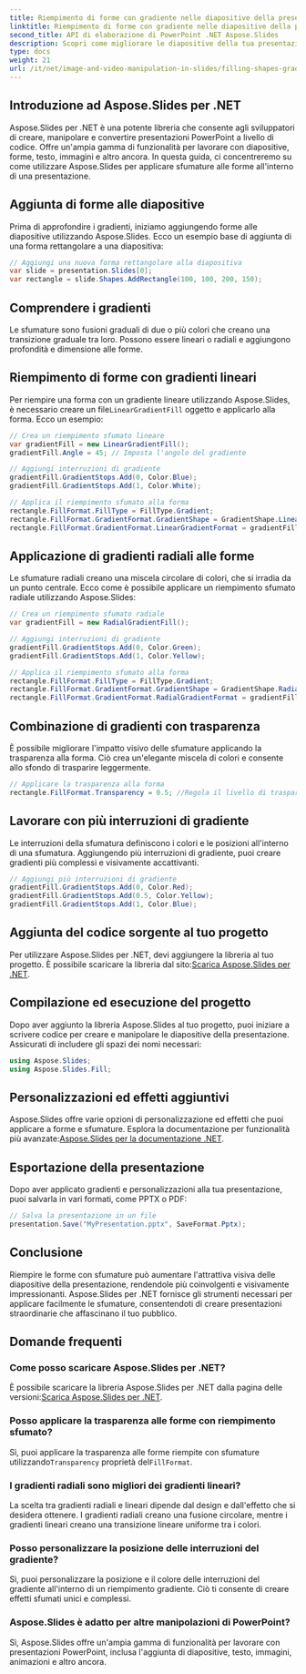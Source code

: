 ```yaml
---
title: Riempimento di forme con gradiente nelle diapositive della presentazione utilizzando Aspose.Slides
linktitle: Riempimento di forme con gradiente nelle diapositive della presentazione utilizzando Aspose.Slides
second_title: API di elaborazione di PowerPoint .NET Aspose.Slides
description: Scopri come migliorare le diapositive della tua presentazione con sfumature accattivanti utilizzando Aspose.Slides per .NET. Segui questa guida passo passo con il codice sorgente completo per riempire le forme con sfumature, da lineari a radiali, aggiungendo profondità e dimensione.
type: docs
weight: 21
url: /it/net/image-and-video-manipulation-in-slides/filling-shapes-gradient/
---
```


## Introduzione ad Aspose.Slides per .NET

Aspose.Slides per .NET è una potente libreria che consente agli sviluppatori di creare, manipolare e convertire presentazioni PowerPoint a livello di codice. Offre un'ampia gamma di funzionalità per lavorare con diapositive, forme, testo, immagini e altro ancora. In questa guida, ci concentreremo su come utilizzare Aspose.Slides per applicare sfumature alle forme all'interno di una presentazione.

## Aggiunta di forme alle diapositive

Prima di approfondire i gradienti, iniziamo aggiungendo forme alle diapositive utilizzando Aspose.Slides. Ecco un esempio base di aggiunta di una forma rettangolare a una diapositiva:

```csharp
// Aggiungi una nuova forma rettangolare alla diapositiva
var slide = presentation.Slides[0];
var rectangle = slide.Shapes.AddRectangle(100, 100, 200, 150);
```

## Comprendere i gradienti

Le sfumature sono fusioni graduali di due o più colori che creano una transizione graduale tra loro. Possono essere lineari o radiali e aggiungono profondità e dimensione alle forme.

## Riempimento di forme con gradienti lineari

 Per riempire una forma con un gradiente lineare utilizzando Aspose.Slides, è necessario creare un file`LinearGradientFill` oggetto e applicarlo alla forma. Ecco un esempio:

```csharp
// Crea un riempimento sfumato lineare
var gradientFill = new LinearGradientFill();
gradientFill.Angle = 45; // Imposta l'angolo del gradiente

// Aggiungi interruzioni di gradiente
gradientFill.GradientStops.Add(0, Color.Blue);
gradientFill.GradientStops.Add(1, Color.White);

// Applica il riempimento sfumato alla forma
rectangle.FillFormat.FillType = FillType.Gradient;
rectangle.FillFormat.GradientFormat.GradientShape = GradientShape.Linear;
rectangle.FillFormat.GradientFormat.LinearGradientFormat = gradientFill;
```

## Applicazione di gradienti radiali alle forme

Le sfumature radiali creano una miscela circolare di colori, che si irradia da un punto centrale. Ecco come è possibile applicare un riempimento sfumato radiale utilizzando Aspose.Slides:

```csharp
// Crea un riempimento sfumato radiale
var gradientFill = new RadialGradientFill();

// Aggiungi interruzioni di gradiente
gradientFill.GradientStops.Add(0, Color.Green);
gradientFill.GradientStops.Add(1, Color.Yellow);

// Applica il riempimento sfumato alla forma
rectangle.FillFormat.FillType = FillType.Gradient;
rectangle.FillFormat.GradientFormat.GradientShape = GradientShape.Radial;
rectangle.FillFormat.GradientFormat.RadialGradientFormat = gradientFill;
```

## Combinazione di gradienti con trasparenza

È possibile migliorare l'impatto visivo delle sfumature applicando la trasparenza alla forma. Ciò crea un'elegante miscela di colori e consente allo sfondo di trasparire leggermente.

```csharp
// Applicare la trasparenza alla forma
rectangle.FillFormat.Transparency = 0.5; //Regola il livello di trasparenza
```

## Lavorare con più interruzioni di gradiente

Le interruzioni della sfumatura definiscono i colori e le posizioni all'interno di una sfumatura. Aggiungendo più interruzioni di gradiente, puoi creare gradienti più complessi e visivamente accattivanti.

```csharp
// Aggiungi più interruzioni di gradiente
gradientFill.GradientStops.Add(0, Color.Red);
gradientFill.GradientStops.Add(0.5, Color.Yellow);
gradientFill.GradientStops.Add(1, Color.Blue);
```

## Aggiunta del codice sorgente al tuo progetto

 Per utilizzare Aspose.Slides per .NET, devi aggiungere la libreria al tuo progetto. È possibile scaricare la libreria dal sito:[Scarica Aspose.Slides per .NET](https://releases.aspose.com/slides/net/).

## Compilazione ed esecuzione del progetto

Dopo aver aggiunto la libreria Aspose.Slides al tuo progetto, puoi iniziare a scrivere codice per creare e manipolare le diapositive della presentazione. Assicurati di includere gli spazi dei nomi necessari:

```csharp
using Aspose.Slides;
using Aspose.Slides.Fill;
```

## Personalizzazioni ed effetti aggiuntivi

 Aspose.Slides offre varie opzioni di personalizzazione ed effetti che puoi applicare a forme e sfumature. Esplora la documentazione per funzionalità più avanzate:[Aspose.Slides per la documentazione .NET](https://reference.aspose.com/slides/net/).

## Esportazione della presentazione

Dopo aver applicato gradienti e personalizzazioni alla tua presentazione, puoi salvarla in vari formati, come PPTX o PDF:

```csharp
// Salva la presentazione in un file
presentation.Save("MyPresentation.pptx", SaveFormat.Pptx);
```

## Conclusione

Riempire le forme con sfumature può aumentare l'attrattiva visiva delle diapositive della presentazione, rendendole più coinvolgenti e visivamente impressionanti. Aspose.Slides per .NET fornisce gli strumenti necessari per applicare facilmente le sfumature, consentendoti di creare presentazioni straordinarie che affascinano il tuo pubblico.

## Domande frequenti

### Come posso scaricare Aspose.Slides per .NET?

 È possibile scaricare la libreria Aspose.Slides per .NET dalla pagina delle versioni:[Scarica Aspose.Slides per .NET](https://releases.aspose.com/slides/net/).

### Posso applicare la trasparenza alle forme con riempimento sfumato?

 Sì, puoi applicare la trasparenza alle forme riempite con sfumature utilizzando`Transparency` proprietà del`FillFormat`.

### I gradienti radiali sono migliori dei gradienti lineari?

La scelta tra gradienti radiali e lineari dipende dal design e dall'effetto che si desidera ottenere. I gradienti radiali creano una fusione circolare, mentre i gradienti lineari creano una transizione lineare uniforme tra i colori.

### Posso personalizzare la posizione delle interruzioni del gradiente?

Sì, puoi personalizzare la posizione e il colore delle interruzioni del gradiente all'interno di un riempimento gradiente. Ciò ti consente di creare effetti sfumati unici e complessi.

### Aspose.Slides è adatto per altre manipolazioni di PowerPoint?

Sì, Aspose.Slides offre un'ampia gamma di funzionalità per lavorare con presentazioni PowerPoint, inclusa l'aggiunta di diapositive, testo, immagini, animazioni e altro ancora.